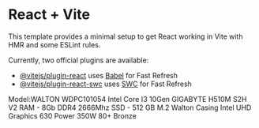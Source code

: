 # React + Vite

This template provides a minimal setup to get React working in Vite with HMR and some ESLint rules.

Currently, two official plugins are available:

- [@vitejs/plugin-react](https://github.com/vitejs/vite-plugin-react/blob/main/packages/plugin-react/README.md) uses [Babel](https://babeljs.io/) for Fast Refresh
- [@vitejs/plugin-react-swc](https://github.com/vitejs/vite-plugin-react-swc) uses [SWC](https://swc.rs/) for Fast Refresh

Model:WALTON WDPC101054
Intel Core I3 10Gen
GIGABYTE H510M S2H V2
RAM - 8Gb DDR4 2666Mhz
SSD - 512 GB M.2
Walton Casing
Intel UHD Graphics 630
Power 350W 80+ Bronze
